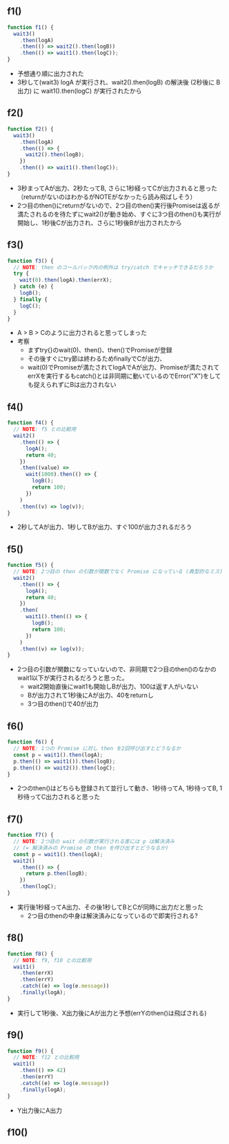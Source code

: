 

## f1()
```js
function f1() {
  wait3()
    .then(logA)
    .then(() => wait2().then(logB))
    .then(() => wait1().then(logC));
}
```
- 予想通り順に出力された
- 3秒して(wait3) logA が実行され、wait2().then(logB) の解決後 (2秒後に B 出力) に wait1().then(logC) が実行されたから

## f2()
```js
function f2() {
  wait3()
    .then(logA)
    .then(() => {
      wait2().then(logB);
    })
    .then(() => wait1().then(logC));
}
```
- 3秒まってAが出力、2秒たってB, さらに1秒経ってCが出力されると思った（returnがないのはわかるがNOTEがなかったら読み飛ばしそう）
- 2つ目のthen()にreturnがないので、2つ目のthen()実行後Promiseは返るが満たされるのを待たずにwait2()が動き始め、すぐに3つ目のthen()も実行が開始し、1秒後Cが出力され、さらに1秒後Bが出力されたから

## f3()
```js
function f3() {
  // NOTE: then のコールバック内の例外は try/catch でキャッチできるだろうか
  try {
    wait(0).then(logA).then(errX);
  } catch (e) {
    logB();
  } finally {
    logC();
  }
}
```
- A > B > Cのように出力されると思ってしまった
- 考察
  - まずtry{}のwait(0)、then()、then()でPromiseが登録
  - その後すぐにtry節は終わるためfinallyでCが出力、
  - wait(0)でPromiseが満たされてlogAでAが出力、Promiseが満たされてerrXを実行するもcatch()とは非同期に動いているのでError("X")をしても捉えられずにBは出力されない

## f4()
```js
function f4() {
  // NOTE: f5 との比較用
  wait2()
    .then(() => {
      logA();
      return 40;
    })
    .then((value) =>
      wait(1000).then(() => {
        logB();
        return 100;
      })
    )
    .then((v) => log(v));
}
```
- 2秒してAが出力、1秒してBが出力、すぐ100が出力されるだろう

## f5()
```js
function f5() {
  // NOTE: 2つ目の then の引数が関数でなく Promise になっている (典型的なミス)
  wait2()
    .then(() => {
      logA();
      return 40;
    })
    .then(
      wait1().then(() => {
        logB();
        return 100;
      })
    )
    .then((v) => log(v));
}
```
- 2つ目の引数が関数になっていないので、非同期で2つ目のthen()のなかのwait1以下が実行されるだろうと思った。
  - wait2開始直後にwait1も開始しBが出力、100は返す人がいない
  - Bが出力されて1秒後にAが出力、40をreturnし
  - 3つ目のthen()で40が出力

## f6()
```js
function f6() {
  // NOTE: 1つの Promise に対し then を2回呼び出すとどうなるか
  const p = wait1().then(logA);
  p.then(() => wait1()).then(logB);
  p.then(() => wait2()).then(logC);
}
```
- 2つのthen()はどちらも登録されて並行して動き、1秒待ってA, 1秒待ってB, 1秒待ってC出力されると思った

## f7()
```js
function f7() {
  // NOTE: 2つ目の wait の引数が実行される差には p は解決済み
  // (= 解決済みの Promise の then を呼び出すとどうなるか)
  const p = wait1().then(logA);
  wait2()
    .then(() => {
      return p.then(logB);
    })
    .then(logC);
}
```
- 実行後1秒経ってA出力、その後1秒してBとCが同時に出力だと思った
  - 2つ目のthenの中身は解決済みになっているので即実行される?

## f8()
```js
function f8() {
  // NOTE: f9, f10 との比較用
  wait1()
    .then(errX)
    .then(errY)
    .catch((e) => log(e.message))
    .finally(logA);
}
```
- 実行して1秒後、X出力後にAが出力と予想(errYのthen()は飛ばされる)

## f9()
```js
function f9() {
  // NOTE: f12 との比較用
  wait1()
    .then(() => 42)
    .then(errY)
    .catch((e) => log(e.message))
    .finally(logA);
}
```
- Y出力後にA出力

## f10()
```js

```